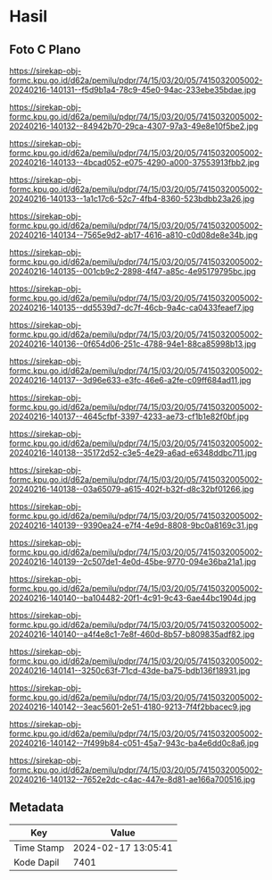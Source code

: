 # Hasil

## Foto C Plano

https://sirekap-obj-formc.kpu.go.id/d62a/pemilu/pdpr/74/15/03/20/05/7415032005002-20240216-140131--f5d9b1a4-78c9-45e0-94ac-233ebe35bdae.jpg

https://sirekap-obj-formc.kpu.go.id/d62a/pemilu/pdpr/74/15/03/20/05/7415032005002-20240216-140132--84942b70-29ca-4307-97a3-49e8e10f5be2.jpg

https://sirekap-obj-formc.kpu.go.id/d62a/pemilu/pdpr/74/15/03/20/05/7415032005002-20240216-140133--4bcad052-e075-4290-a000-37553913fbb2.jpg

https://sirekap-obj-formc.kpu.go.id/d62a/pemilu/pdpr/74/15/03/20/05/7415032005002-20240216-140133--1a1c17c6-52c7-4fb4-8360-523bdbb23a26.jpg

https://sirekap-obj-formc.kpu.go.id/d62a/pemilu/pdpr/74/15/03/20/05/7415032005002-20240216-140134--7565e9d2-ab17-4616-a810-c0d08de8e34b.jpg

https://sirekap-obj-formc.kpu.go.id/d62a/pemilu/pdpr/74/15/03/20/05/7415032005002-20240216-140135--001cb9c2-2898-4f47-a85c-4e95179795bc.jpg

https://sirekap-obj-formc.kpu.go.id/d62a/pemilu/pdpr/74/15/03/20/05/7415032005002-20240216-140135--dd5539d7-dc7f-46cb-9a4c-ca0433feaef7.jpg

https://sirekap-obj-formc.kpu.go.id/d62a/pemilu/pdpr/74/15/03/20/05/7415032005002-20240216-140136--0f654d06-251c-4788-94e1-88ca85998b13.jpg

https://sirekap-obj-formc.kpu.go.id/d62a/pemilu/pdpr/74/15/03/20/05/7415032005002-20240216-140137--3d96e633-e3fc-46e6-a2fe-c09ff684ad11.jpg

https://sirekap-obj-formc.kpu.go.id/d62a/pemilu/pdpr/74/15/03/20/05/7415032005002-20240216-140137--4645cfbf-3397-4233-ae73-cf1b1e82f0bf.jpg

https://sirekap-obj-formc.kpu.go.id/d62a/pemilu/pdpr/74/15/03/20/05/7415032005002-20240216-140138--35172d52-c3e5-4e29-a6ad-e6348ddbc711.jpg

https://sirekap-obj-formc.kpu.go.id/d62a/pemilu/pdpr/74/15/03/20/05/7415032005002-20240216-140138--03a65079-a615-402f-b32f-d8c32bf01266.jpg

https://sirekap-obj-formc.kpu.go.id/d62a/pemilu/pdpr/74/15/03/20/05/7415032005002-20240216-140139--9390ea24-e7f4-4e9d-8808-9bc0a8169c31.jpg

https://sirekap-obj-formc.kpu.go.id/d62a/pemilu/pdpr/74/15/03/20/05/7415032005002-20240216-140139--2c507de1-4e0d-45be-9770-094e36ba21a1.jpg

https://sirekap-obj-formc.kpu.go.id/d62a/pemilu/pdpr/74/15/03/20/05/7415032005002-20240216-140140--ba104482-20f1-4c91-9c43-6ae44bc1904d.jpg

https://sirekap-obj-formc.kpu.go.id/d62a/pemilu/pdpr/74/15/03/20/05/7415032005002-20240216-140140--a4f4e8c1-7e8f-460d-8b57-b809835adf82.jpg

https://sirekap-obj-formc.kpu.go.id/d62a/pemilu/pdpr/74/15/03/20/05/7415032005002-20240216-140141--3250c63f-71cd-43de-ba75-bdb136f18931.jpg

https://sirekap-obj-formc.kpu.go.id/d62a/pemilu/pdpr/74/15/03/20/05/7415032005002-20240216-140142--3eac5601-2e51-4180-9213-7f4f2bbacec9.jpg

https://sirekap-obj-formc.kpu.go.id/d62a/pemilu/pdpr/74/15/03/20/05/7415032005002-20240216-140142--7f499b84-c051-45a7-943c-ba4e6dd0c8a6.jpg

https://sirekap-obj-formc.kpu.go.id/d62a/pemilu/pdpr/74/15/03/20/05/7415032005002-20240216-140132--7652e2dc-c4ac-447e-8d81-ae166a700516.jpg


## Metadata

| Key        | Value               |
| ---------- | ------------------- |
| Time Stamp | 2024-02-17 13:05:41 |
| Kode Dapil | 7401                |



